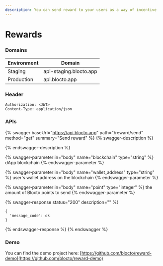 ```yaml
---
description: You can send reward to your users as a way of incentive
---
```


# Rewards

### Domains

| Environment | Domain                 |
| ----------- | ---------------------- |
| Staging     | api-staging.blocto.app |
| Production  | api.blocto.app         |

### Header

```http
Authorization: <JWT>
Content-Type: application/json
```

### APIs

{% swagger baseUrl="https://api.blocto.app" path="/reward/send" method="get" summary="Send reward" %}
{% swagger-description %}

{% endswagger-description %}

{% swagger-parameter in="body" name="blockchain" type="string" %}
dApp blockchain
{% endswagger-parameter %}

{% swagger-parameter in="body" name="wallet_address" type="string" %}
user's wallet address on the blockchain 
{% endswagger-parameter %}

{% swagger-parameter in="body" name="point" type="integer" %}
the amount of Blocto points to send
{% endswagger-parameter %}

{% swagger-response status="200" description="" %}
```
{
  'message_code': ok
}
```
{% endswagger-response %}
{% endswagger %}

### Demo

You can find the demo project here: [https://github.com/blocto/reward-demo](https://github.com/blocto/reward-demo)
